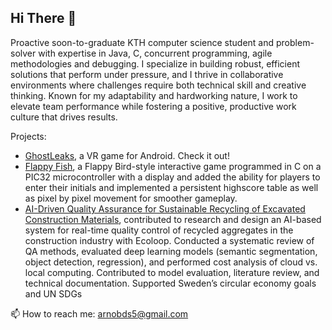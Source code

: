## Hi There 👋

Proactive soon-to-graduate KTH computer science student and problem-solver with expertise in Java, C, concurrent programming, agile methodologies and debugging. I specialize in building robust, efficient solutions that perform under pressure, and I thrive in collaborative environments where challenges require both technical skill and creative thinking. Known for my adaptability and hardworking nature, I work to elevate team performance while fostering a positive, productive work culture that drives results.

Projects:
- [GhostLeaks](https://saitejaschintapall.wixsite.com/ghostleaks/), a VR game for Android. Check it out!
- [Flappy Fish](https://github.com/arnobds/ComputerHardwareEngineering), a Flappy Bird-style interactive game programmed in C on a PIC32 microcontroller with a display and added the ability for players to enter their initials and implemented a persistent highscore table as well as pixel by pixel movement for smoother gameplay.
- [AI-Driven Quality Assurance for Sustainable Recycling of Excavated Construction Materials](https://github.com/arnobds/AL1532-Digitalisation-Innovation-for-Sustainable-Development/blob/main/Report.pdf), contributed to research and design an AI-based system for real-time quality control of recycled aggregates in the construction industry with Ecoloop. Conducted a systematic review of QA methods, evaluated deep learning models (semantic segmentation, object detection, regression), and performed cost analysis of cloud vs. local computing. Contributed to model evaluation, literature review, and technical documentation. Supported Sweden’s circular economy goals and UN SDGs

📫 How to reach me: arnobds5@gmail.com
<!--
**arnobds/arnobds** is a ✨ _special_ ✨ repository because its `README.md` (this file) appears on your GitHub profile.

Here are some ideas to get you started:

- 🔭 I’m currently working on ...
- 🌱 I’m currently learning ...
- 👯 I’m looking to collaborate on ...
- 🤔 I’m looking for help with ...
- 💬 Ask me about ...
- 📫 How to reach me: ...
- 😄 Pronouns: ...
- ⚡ Fun fact: ...
-->
